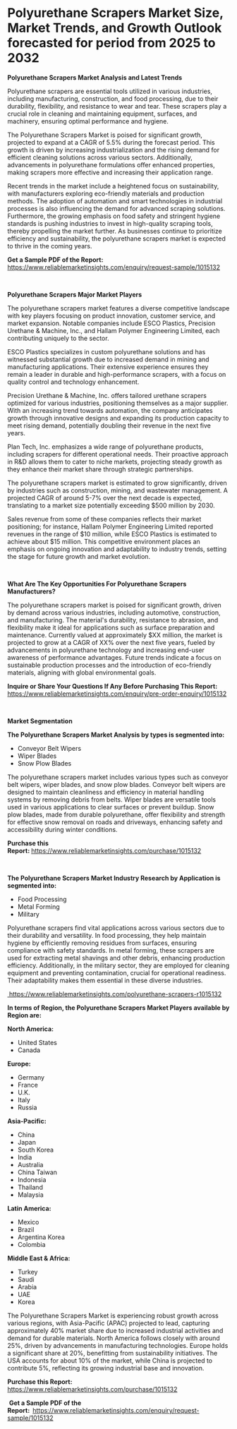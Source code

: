 <p><h1>Polyurethane Scrapers Market Size, Market Trends, and Growth Outlook forecasted for period from 2025 to 2032</h1></p><p><strong>Polyurethane Scrapers Market Analysis and Latest Trends</strong></p>
<p><p>Polyurethane scrapers are essential tools utilized in various industries, including manufacturing, construction, and food processing, due to their durability, flexibility, and resistance to wear and tear. These scrapers play a crucial role in cleaning and maintaining equipment, surfaces, and machinery, ensuring optimal performance and hygiene.</p><p>The Polyurethane Scrapers Market is poised for significant growth, projected to expand at a CAGR of 5.5% during the forecast period. This growth is driven by increasing industrialization and the rising demand for efficient cleaning solutions across various sectors. Additionally, advancements in polyurethane formulations offer enhanced properties, making scrapers more effective and increasing their application range.</p><p>Recent trends in the market include a heightened focus on sustainability, with manufacturers exploring eco-friendly materials and production methods. The adoption of automation and smart technologies in industrial processes is also influencing the demand for advanced scraping solutions. Furthermore, the growing emphasis on food safety and stringent hygiene standards is pushing industries to invest in high-quality scraping tools, thereby propelling the market further. As businesses continue to prioritize efficiency and sustainability, the polyurethane scrapers market is expected to thrive in the coming years.</p></p>
<p><strong>Get a Sample PDF of the Report:&nbsp;</strong> <a href="https://www.reliablemarketinsights.com/enquiry/request-sample/1015132?utm_campaign=3362&utm_medium=2&utm_source=Github&utm_content=ia&utm_term=17042025&utm_id=polyurethane-scrapers">https://www.reliablemarketinsights.com/enquiry/request-sample/1015132</a></p>
<p>&nbsp;</p>
<p><strong>Polyurethane Scrapers Major Market Players</strong></p>
<p><p>The polyurethane scrapers market features a diverse competitive landscape with key players focusing on product innovation, customer service, and market expansion. Notable companies include ESCO Plastics, Precision Urethane & Machine, Inc., and Hallam Polymer Engineering Limited, each contributing uniquely to the sector.</p><p>ESCO Plastics specializes in custom polyurethane solutions and has witnessed substantial growth due to increased demand in mining and manufacturing applications. Their extensive experience ensures they remain a leader in durable and high-performance scrapers, with a focus on quality control and technology enhancement.</p><p>Precision Urethane & Machine, Inc. offers tailored urethane scrapers optimized for various industries, positioning themselves as a major supplier. With an increasing trend towards automation, the company anticipates growth through innovative designs and expanding its production capacity to meet rising demand, potentially doubling their revenue in the next five years.</p><p>Plan Tech, Inc. emphasizes a wide range of polyurethane products, including scrapers for different operational needs. Their proactive approach in R&D allows them to cater to niche markets, projecting steady growth as they enhance their market share through strategic partnerships.</p><p>The polyurethane scrapers market is estimated to grow significantly, driven by industries such as construction, mining, and wastewater management. A projected CAGR of around 5-7% over the next decade is expected, translating to a market size potentially exceeding $500 million by 2030.</p><p>Sales revenue from some of these companies reflects their market positioning; for instance, Hallam Polymer Engineering Limited reported revenues in the range of $10 million, while ESCO Plastics is estimated to achieve about $15 million. This competitive environment places an emphasis on ongoing innovation and adaptability to industry trends, setting the stage for future growth and market evolution.</p></p>
<p>&nbsp;</p>
<p><strong>What Are The Key Opportunities For Polyurethane Scrapers Manufacturers?</strong></p>
<p><p>The polyurethane scrapers market is poised for significant growth, driven by demand across various industries, including automotive, construction, and manufacturing. The material's durability, resistance to abrasion, and flexibility make it ideal for applications such as surface preparation and maintenance. Currently valued at approximately $XX million, the market is projected to grow at a CAGR of XX% over the next five years, fueled by advancements in polyurethane technology and increasing end-user awareness of performance advantages. Future trends indicate a focus on sustainable production processes and the introduction of eco-friendly materials, aligning with global environmental goals.</p></p>
<p><strong>Inquire or Share Your Questions If Any Before Purchasing This Report:</strong> <a href="https://www.reliablemarketinsights.com/enquiry/pre-order-enquiry/1015132?utm_campaign=3362&utm_medium=2&utm_source=Github&utm_content=ia&utm_term=17042025&utm_id=polyurethane-scrapers">https://www.reliablemarketinsights.com/enquiry/pre-order-enquiry/1015132</a></p>
<p>&nbsp;</p>
<p><strong>Market Segmentation</strong></p>
<p><strong>The Polyurethane Scrapers Market Analysis by types is segmented into:</strong></p>
<p><ul><li>Conveyor Belt Wipers</li><li>Wiper Blades</li><li>Snow Plow Blades</li></ul></p>
<p><p>The polyurethane scrapers market includes various types such as conveyor belt wipers, wiper blades, and snow plow blades. Conveyor belt wipers are designed to maintain cleanliness and efficiency in material handling systems by removing debris from belts. Wiper blades are versatile tools used in various applications to clear surfaces or prevent buildup. Snow plow blades, made from durable polyurethane, offer flexibility and strength for effective snow removal on roads and driveways, enhancing safety and accessibility during winter conditions.</p></p>
<p><strong>Purchase this Report:&nbsp;</strong><a href="https://www.reliablemarketinsights.com/purchase/1015132?utm_campaign=3362&utm_medium=2&utm_source=Github&utm_content=ia&utm_term=17042025&utm_id=polyurethane-scrapers">https://www.reliablemarketinsights.com/purchase/1015132</a></p>
<p>&nbsp;</p>
<p><strong>The Polyurethane Scrapers Market Industry Research by Application is segmented into:</strong></p>
<p><ul><li>Food Processing</li><li>Metal Forming</li><li>Military</li></ul></p>
<p><p>Polyurethane scrapers find vital applications across various sectors due to their durability and versatility. In food processing, they help maintain hygiene by efficiently removing residues from surfaces, ensuring compliance with safety standards. In metal forming, these scrapers are used for extracting metal shavings and other debris, enhancing production efficiency. Additionally, in the military sector, they are employed for cleaning equipment and preventing contamination, crucial for operational readiness. Their adaptability makes them essential in these diverse industries.</p></p>
<p><a href="https://www.reliablemarketinsights.com/polyurethane-scrapers-r1015132?utm_campaign=3362&utm_medium=2&utm_source=Github&utm_content=ia&utm_term=17042025&utm_id=polyurethane-scrapers">&nbsp;https://www.reliablemarketinsights.com/polyurethane-scrapers-r1015132</a></p>
<p><strong>In terms of Region, the Polyurethane Scrapers Market Players available by Region are:</strong></p>
<p>
    <p> <strong> North America: </strong>
        <ul>
            <li>United States</li>
            <li>Canada</li>
        </ul>
        </p> 
    <p> <strong> Europe: </strong>
        <ul>
            <li>Germany</li>
            <li>France</li>
            <li>U.K.</li>
            <li>Italy</li>
            <li>Russia</li>
        </ul>
        </p> 
    <p> <strong> Asia-Pacific: </strong>
        <ul>
            <li>China</li>
            <li>Japan</li>
            <li>South Korea</li>
            <li>India</li>
            <li>Australia</li>
            <li>China Taiwan</li>
            <li>Indonesia</li>
            <li>Thailand</li>
            <li>Malaysia</li>
        </ul>
        </p> 
    <p> <strong> Latin America: </strong>
        <ul>
            <li>Mexico</li>
            <li>Brazil</li>
            <li>Argentina Korea</li>
            <li>Colombia</li>
        </ul>
        </p> 
    <p> <strong> Middle East & Africa: </strong>
        <ul>
            <li>Turkey</li>
            <li>Saudi</li>
            <li>Arabia</li>
            <li>UAE</li>
            <li>Korea</li>
        </ul>
    </p>
    </p>
<p><p>The Polyurethane Scrapers Market is experiencing robust growth across various regions, with Asia-Pacific (APAC) projected to lead, capturing approximately 40% market share due to increased industrial activities and demand for durable materials. North America follows closely with around 25%, driven by advancements in manufacturing technologies. Europe holds a significant share at 20%, benefitting from sustainability initiatives. The USA accounts for about 10% of the market, while China is projected to contribute 5%, reflecting its growing industrial base and innovation.</p></p>
<p><strong>Purchase this Report: </strong><a href="https://www.reliablemarketinsights.com/purchase/1015132?utm_campaign=3362&utm_medium=2&utm_source=Github&utm_content=ia&utm_term=17042025&utm_id=polyurethane-scrapers">https://www.reliablemarketinsights.com/purchase/1015132</a></p>
<p>&nbsp;<strong>Get a Sample PDF of the Report:&nbsp;&nbsp;</strong><a href="https://www.reliablemarketinsights.com/enquiry/request-sample/1015132?utm_campaign=3362&utm_medium=2&utm_source=Github&utm_content=ia&utm_term=17042025&utm_id=polyurethane-scrapers">https://www.reliablemarketinsights.com/enquiry/request-sample/1015132</a></p>
<p><strong></strong></p>
<p><p></p><p></p><p></p></p>